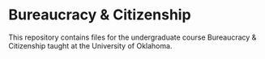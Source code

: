 # Bureaucracy & Citizenship

This repository contains files for the undergraduate course Bureaucracy & Citizenship taught at the University of Oklahoma.
